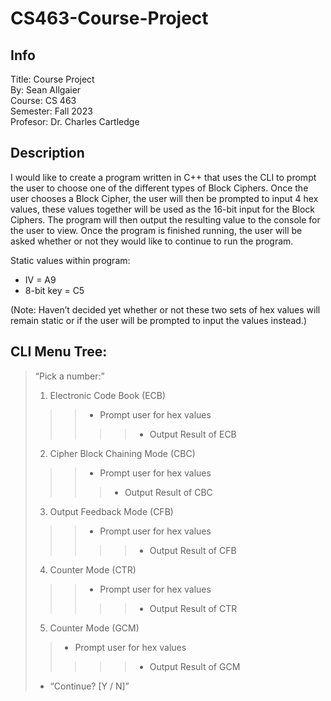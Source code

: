 # CS463-Course-Project

## Info
Title: Course Project  
By: Sean Allgaier  
Course: CS 463  
Semester: Fall 2023  
Profesor: Dr. Charles Cartledge  

## Description 

I would like to create a program written in C++ that uses the CLI to prompt the user to choose one of the different types of Block Ciphers. Once the user chooses a Block Cipher, the user will then be prompted to input 4 hex values, these values together will be used as the 16-bit input for the Block Ciphers. The program will then output the resulting value to the console for the user to view. Once the program is finished running, the user will be asked whether or not they would like to continue to run the program.  

Static values within program: 
* IV = A9 
* 8-bit key = C5 

(Note: Haven’t decided yet whether or not these two sets of hex values will remain static or if the user will be prompted to input the values instead.)  

## CLI Menu Tree:  


> “Pick a number:”  
> 1) Electronic Code Book (ECB)  
>>> * Prompt user for hex values  
>>>>> * Output Result of ECB  
> 2) Cipher Block Chaining Mode (CBC)  
>>>  * Prompt user for hex values  
>>>> * Output Result of CBC  
> 3) Output Feedback Mode (CFB)    
>>> * Prompt user for hex values  
>>>>> * Output Result of CFB  
> 4) Counter Mode (CTR)  
>>> * Prompt user for hex values  
>>>>> * Output Result of CTR  
> 5) Counter Mode (GCM)  
>> * Prompt user for hex values  
>>>>> * Output Result of GCM  
> * “Continue? [Y / N]”  
